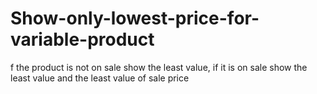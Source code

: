 # Show-only-lowest-price-for-variable-product
f the product is not on sale show the least value, if it is on sale show the least value and the least value of sale price
